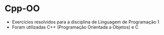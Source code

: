 # Cpp-OO
 - Exercícios resolvidos para a disciplina de Linguagem de Programação 1
 - Foram utilizadas C++ (Programação Orientada a Objetos) e C
